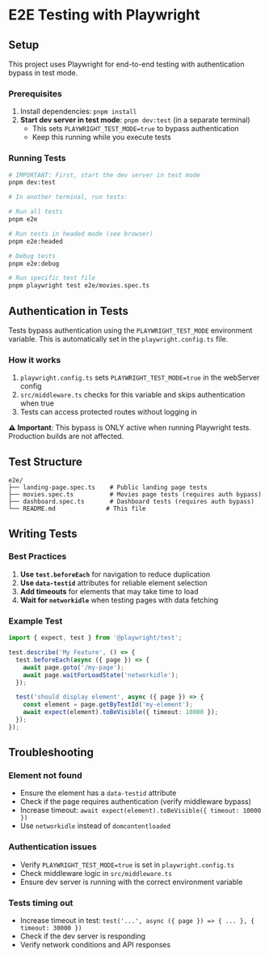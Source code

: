 # E2E Testing with Playwright

## Setup

This project uses Playwright for end-to-end testing with authentication bypass in test mode.

### Prerequisites

1. Install dependencies: `pnpm install`
2. **Start dev server in test mode**: `pnpm dev:test` (in a separate terminal)
   - This sets `PLAYWRIGHT_TEST_MODE=true` to bypass authentication
   - Keep this running while you execute tests

### Running Tests

```bash
# IMPORTANT: First, start the dev server in test mode
pnpm dev:test

# In another terminal, run tests:

# Run all tests
pnpm e2e

# Run tests in headed mode (see browser)
pnpm e2e:headed

# Debug tests
pnpm e2e:debug

# Run specific test file
pnpm playwright test e2e/movies.spec.ts
```

## Authentication in Tests

Tests bypass authentication using the `PLAYWRIGHT_TEST_MODE` environment variable. This is automatically set in the `playwright.config.ts` file.

### How it works

1. `playwright.config.ts` sets `PLAYWRIGHT_TEST_MODE=true` in the webServer config
2. `src/middleware.ts` checks for this variable and skips authentication when true
3. Tests can access protected routes without logging in

**⚠️ Important**: This bypass is ONLY active when running Playwright tests. Production builds are not affected.

## Test Structure

```
e2e/
├── landing-page.spec.ts    # Public landing page tests
├── movies.spec.ts          # Movies page tests (requires auth bypass)
├── dashboard.spec.ts       # Dashboard tests (requires auth bypass)
└── README.md              # This file
```

## Writing Tests

### Best Practices

1. **Use `test.beforeEach`** for navigation to reduce duplication
2. **Use `data-testid`** attributes for reliable element selection
3. **Add timeouts** for elements that may take time to load
4. **Wait for `networkidle`** when testing pages with data fetching

### Example Test

```typescript
import { expect, test } from '@playwright/test';

test.describe('My Feature', () => {
  test.beforeEach(async ({ page }) => {
    await page.goto('/my-page');
    await page.waitForLoadState('networkidle');
  });

  test('should display element', async ({ page }) => {
    const element = page.getByTestId('my-element');
    await expect(element).toBeVisible({ timeout: 10000 });
  });
});
```

## Troubleshooting

### Element not found

- Ensure the element has a `data-testid` attribute
- Check if the page requires authentication (verify middleware bypass)
- Increase timeout: `await expect(element).toBeVisible({ timeout: 10000 })`
- Use `networkidle` instead of `domcontentloaded`

### Authentication issues

- Verify `PLAYWRIGHT_TEST_MODE=true` is set in `playwright.config.ts`
- Check middleware logic in `src/middleware.ts`
- Ensure dev server is running with the correct environment variable

### Tests timing out

- Increase timeout in test: `test('...', async ({ page }) => { ... }, { timeout: 30000 })`
- Check if the dev server is responding
- Verify network conditions and API responses
